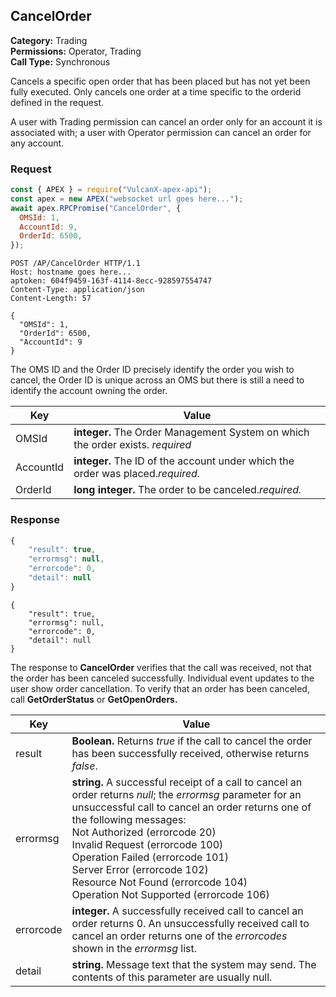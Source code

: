 ## CancelOrder

**Category:** Trading<br />
**Permissions:** Operator, Trading<br />
**Call Type:** Synchronous

Cancels a specific open order that has been placed but has not yet been fully executed. Only cancels one order at a time specific to the orderid defined in the request.

A user with Trading permission can cancel an order only for an account it is associated with; a user with Operator permission can cancel an order for any account.

### Request

```javascript
const { APEX } = require("VulcanX-apex-api");
const apex = new APEX("websocket url goes here...");
await apex.RPCPromise("CancelOrder", {
  OMSId: 1,
  AccountId: 9,
  OrderId: 6500,
});
```

```http
POST /AP/CancelOrder HTTP/1.1
Host: hostname goes here...
aptoken: 604f9459-163f-4114-8ecc-928597554747
Content-Type: application/json
Content-Length: 57

{
  "OMSId": 1,
  "OrderId": 6500,
  "AccountId": 9
}
```

The OMS ID and the Order ID precisely identify the order you wish to cancel, the Order ID is unique across an OMS but there is still a need to identify the account owning the order.

| Key       | Value                                                                           |
| --------- | ------------------------------------------------------------------------------- |
| OMSId     | **integer.** The Order Management System on which the order exists. _required_  |
| AccountId | **integer.** The ID of the account under which the order was placed._required._ |
| OrderId   | **long integer.** The order to be canceled._required._                          |

### Response

```javascript
{
    "result": true,
    "errormsg": null,
    "errorcode": 0,
    "detail": null
}
```

```http
{
    "result": true,
    "errormsg": null,
    "errorcode": 0,
    "detail": null
}
```

The response to **CancelOrder** verifies that the call was received, not that the order has been canceled successfully. Individual event updates to the user show order cancellation. To verify that an order has been canceled, call **GetOrderStatus** or **GetOpenOrders.**

| Key       | Value                                                                                                                                                                                                                                                                                                                                                                                                                          |
| --------- | ------------------------------------------------------------------------------------------------------------------------------------------------------------------------------------------------------------------------------------------------------------------------------------------------------------------------------------------------------------------------------------------------------------------------------ |
| result    | **Boolean.** Returns _true_ if the call to cancel the order has been successfully received, otherwise returns _false_.                                                                                                                                                                                                                                                                                                         |
| errormsg  | **string.** A successful receipt of a call to cancel an order returns _null_; the _errormsg_ parameter for an unsuccessful call to cancel an order returns one of the following messages:<br />Not Authorized (errorcode 20)<br />Invalid Request (errorcode 100)<br />Operation Failed (errorcode 101)<br />Server Error (errorcode 102)<br />Resource Not Found (errorcode 104)<br />Operation Not Supported (errorcode 106) |
| errorcode | **integer.** A successfully received call to cancel an order returns 0. An unsuccessfully received call to cancel an order returns one of the _errorcodes_ shown in the _errormsg_ list.                                                                                                                                                                                                                                       |
| detail    | **string.** Message text that the system may send. The contents of this parameter are usually null.                                                                                                                                                                                                                                                                                                                            |
